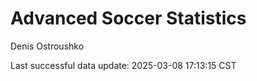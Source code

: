 # Advanced Soccer Statistics
Denis Ostroushko

<!-- gfm -->

Last successful data update: 2025-03-08 17:13:15 CST
